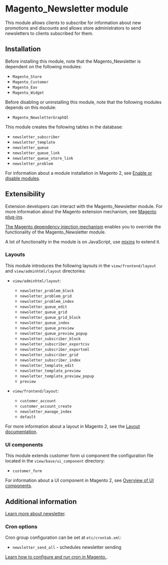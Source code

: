# Magento_Newsletter module

This module allows clients to subscribe for information about new promotions and discounts and allows store administrators to send newsletters to clients subscribed for them.

## Installation

Before installing this module, note that the Magento_Newsletter is dependent on the following modules:

- `Magento_Store`
- `Magento_Customer`
- `Magento_Eav`
- `Magento_Widget`

Before disabling or uninstalling this module, note that the following modules depends on this module:

- `Magento_NewsletterGraphQl`

This module creates the following tables in the database:

- `newsletter_subscriber`
- `newsletter_template`
- `newsletter_queue`
- `newsletter_queue_link`
- `newsletter_queue_store_link`
- `newsletter_problem`

For information about a module installation in Magento 2, see [Enable or disable modules](https://experienceleague.adobe.com/docs/commerce-operations/installation-guide/tutorials/manage-modules.html).

## Extensibility

Extension developers can interact with the Magento_Newsletter module. For more information about the Magento extension mechanism, see [Magento plug-ins](https://developer.adobe.com/commerce/php/development/components/plugins/).

[The Magento dependency injection mechanism](https://developer.adobe.com/commerce/php/development/components/dependency-injection/) enables you to override the functionality of the Magento_Newsletter module.

A lot of functionality in the module is on JavaScript, use [mixins](https://developer.adobe.com/commerce/frontend-core/javascript/mixins/) to extend it.

### Layouts

This module introduces the following layouts in the `view/frontend/layout` and `view/adminhtml/layout` directories:

- `view/adminhtml/layout`:
    - `newsletter_problem_block`
    - `newsletter_problem_grid`
    - `newsletter_problem_index`
    - `newsletter_queue_edit`
    - `newsletter_queue_grid`
    - `newsletter_queue_grid_block`
    - `newsletter_queue_index`
    - `newsletter_queue_preview`
    - `newsletter_queue_preview_popup`
    - `newsletter_subscriber_block`
    - `newsletter_subscriber_exportcsv`
    - `newsletter_subscriber_exportxml`
    - `newsletter_subscriber_grid`
    - `newsletter_subscriber_index`
    - `newsletter_template_edit`
    - `newsletter_template_preview`
    - `newsletter_template_preview_popup`
    - `preview`

- `view/frontend/layout`:
    - `customer_account`
    - `customer_account_create`
    - `newsletter_manage_index`
    - `default`

For more information about a layout in Magento 2, see the [Layout documentation](https://developer.adobe.com/commerce/frontend-core/guide/layouts/).

### UI components

This module extends customer form ui component the configuration file located in the `view/base/ui_component` directory:

- `customer_form`

For information about a UI component in Magento 2, see [Overview of UI components](https://developer.adobe.com/commerce/frontend-core/ui-components/).

## Additional information

[Learn more about newsletter](https://docs.magento.com/user-guide/marketing/newsletters.html).

### Cron options

Cron group configuration can be set at `etc/crontab.xml`:

- `newsletter_send_all` - schedules newsletter sending

[Learn how to configure and run cron in Magento.](https://experienceleague.adobe.com/docs/commerce-operations/configuration-guide/cli/configure-cron-jobs.html).
